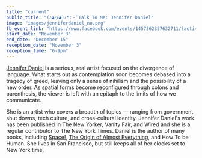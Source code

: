 ```yaml
---
title: "current"
public_title: "(ﾉ◕ヮ◕)ﾉ*:・ﾟTalk To Me: Jennifer Daniel"
image: "images/jenniferdaniel_no.png"
fb_event_link: "https://www.facebook.com/events/1457362357632711/?active_tab=about"
start_date: "November 3"
end_date: "December 15"
reception_date: "November 3"
reception_time: "6-9pm"
---
```

[Jennifer Daniel](http://httpcolonforwardslashforwardslashwwwdotjenniferdanieldotcom.com/) is a serious, real artist focused on the divergence of language. What starts out as contemplation soon becomes debased into a tragedy of greed, leaving only a sense of nihilism and the possibility of a new order. As spatial forms become reconfigured through colons and parenthesis, the viewer is left with an epitaph to the limits of how we communicate.

She is an artist who covers a breadth of topics — ranging from government shut downs, tech culture, and cross-cultural identity. Jennifer Daniel's work has been published in The New Yorker, Vanity Fair, and Wired and she is a regular contributor to The New York Times. Daniel is the author of many books, including [Space!](https://www.amazon.com/Information-Graphics-Space-Simon-Rogers/dp/0763677698/ref=pd_sim_b_2?ie=UTF8&refRID=0Z213M7RRTZFGH8ZYF37), [The Origin of Almost Everything](https://www.amazon.com/New-Scientist-Origin-almost-Everything-ebook/dp/B01HZFB8YO), and How To be Human. She lives in San Francisco, but still keeps all of her clocks set to New York time.
